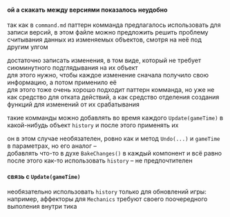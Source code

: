 #### ой а скакать между версиями показалось неудобно

так как в ``command.md`` паттерн комманда предлагалось использовать для записи версий, в этом файле можно предложить решить проблему считывания данных из изменяемых объектов, смотря на неё под другим улгом

достаточно записать изменения, в том виде, который не требует сиюминутного подглядывания на их объект  
для этого нужно, чтобы каждое изменение сначала получило свою информацию, а потом применило её  
для этого тоже очень хорошо подходит паттерн комманда, но уже не как средство для отката действий, а как средство отделения создания функций для изменений от их срабатывания

такие комманды можно добавлять во время каждого ``Update(gameTime)`` в какой-нибудь объект ``history`` и после этого применять их

он в этом случае необязателен, ровно как и метод ``Undo(...)`` и ``gameTime`` в параметрах, но его аналог –  
добавлять что-то в духе ``BakeChanges()`` в каждый компонент и всё равно после этого как-то использовать ``history`` – не предпочтителен

#### связь с ``Update(gameTime)``

необязательно использовать ``history`` только для обновлений игры: например, аффекторы для ``Mechanics`` требуют своего поочередного выполения внутри тика
